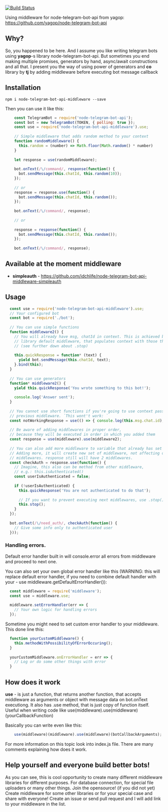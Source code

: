 [![Build Status](https://travis-ci.org/idchlife/node-telegram-bot-api-middleware.svg?branch=master)](https://travis-ci.org/idchlife/node-telegram-bot-api-middleware)

Using middleware for node-telegram-bot-api from yagop: https://github.com/yagop/node-telegram-bot-api

## Why?
So, you happened to be here. And I assume you like writing telegram bots using **yagop**-s library node-telegram-bot-api.
But sometimes you end making multiple promises, generators by hand, async/await constructions and all that.
I present you the way of using power of generators and **co** library by **tj** by adding middleware before executing bot message callback

## Installation

    npm i node-telegram-bot-api-middleware --save

Then you can use it like this:

```js
    const TelegramBot = require('node-telegram-bot-api');
    const bot = new TelegramBot(TOKEN, { polling: true });
    const use = require('node-telegram-bot-api-middleware').use;
    
    // Simple middleware that adds random method to your context
    function randomMiddleware() {
      this.random = (number) => Math.floor(Math.random() * number)
    }
    
    let response = use(randomMiddleware);
    
    bot.onText(/\/command/, response(function() {
      bot.sendMessage(this.chatId, this.random(10));
    });
    
    // or
    response = response.use(function() {
      bot.sendMessage(this.chatId, this.random());
    });
    
    bot.onText(/\/command/, response);
    
    // or
    
    response = response(function() {
      bot.sendMessage(this.chatId, this.random());
    });
    
    bot.onText(/\/command/, response);
```

## Available at the moment middleware
 - **simpleauth** - https://github.com/idchlife/node-telegram-bot-api-middleware-simpleauth

## Usage

```js
  const use = require('node-telegram-bot-api-middleware').use;
  // Your configured bot
  const bot = require('./bot');
  
  // You can use simple functions
  function middleware2() {
    // You will already have msg, chatId in context. This is achieved by added already inside
    // library default middleware, that populates context with those things, as well as method .stop()
    // (see further down about .stop)
    
    this.quickResponse = function* (text) {
      yield bot.sendMessage(this.chatId, text);
    }.bind(this);
  }
  
  // You can use generators
  function* middleware2() {
    yield this.quickResponse('You wrote something to this bot!');
    
    console.log('Answer sent');
  }
  
  // You cannot use short functions if you're going to use context passed from
  // previous middleware. `This wont't work: `
  const notWorkingResponse = use(() => { console.log(this.msg.chat.id); });
  
  // Be aware of adding middlewares in proper order,
  // because they will be executed in order in which you added them
  const response = use(middleware).use(middleware2);
  
  // You can also add more middleware to variable that already has set of middlewares
  // Adding more, it will create new set of middleware, not affecting old set of
  // middlewares. response still will have 2 middlewares.
  const checkAuth = response.use(function() {
    // Imagine, this also can be method from other middleware,
    // e.g.: this.isAuthenticated()
    const userIsAuthenticated = false;
    
    if (!userIsAuthenticated) {
      this.quickResponse('You are not authenticated to do that');
      
      // If you want to prevent executing next middlewares, use .stop()
      this.stop();
    }
  });
  
  bot.onText(/\/need_auth/, checkAuth(function() {
    // Give some info only to authenticated user
  }));
```

### Handling errors.

Default error handler built in will console.error all errors from middleware and proceed to next one.

You can also set your own global error handler like this (WARNING: this will replace default error handler, if you need to combine default handler with your - use middleware.getDefaultErrorHandler()):

```js
  const middleware = require('middleware');
  const use = middleware.use;
  
  middleware.setErrorHandler(err => {
    // Your own logic for handling errors
  });
```

Sometime you might need to set custom error handler to your middleware.
This done line this:

```js
  function yourCustomMiddleware() {
    this.methodWithPossibilityOfErrorOccuring();
  }
  
  yourCustomMiddleware.onErrorHandler = err => {
    // Log or do some other things with error
  }
```

## How does it work

**use** - is just a function, that returns another function, that accepts middleware as arguments or object with
message data on bot.onText executiong. It also has .use method, that is just copy of function itself. Useful when
writing code like use(middleware).use(middleware)(yourCallbackFunction)


Basically you can write even like this:

```js
    use(middleware)(middleware).use(middleware)(botCallbackArguments); // botCallbackArguments will be passed by bot, and executed function will be also by bot.
```

For more information on this topic look into index.js file. There are many comments explaining how does it work.


## Help yourself and everyone build better bots!

As you can see, this is cool opportunity to create many different middleware libraries for different purposes. For database connection, for special file uploaders or many other things. Join the opensource! (if you did not yet) Create middleware for some other libraries or for your special case and share with everyone! Create an issue or send pull request and I will add link to your middleware in the list.